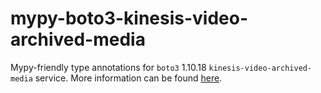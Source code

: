 # mypy-boto3-kinesis-video-archived-media

Mypy-friendly type annotations for `boto3` 1.10.18 `kinesis-video-archived-media` service.
More information can be found [here](https://github.com/vemel/mypy_boto3).